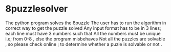 # 8puzzlesolver
The python program solves the 8puzzle
The user has to run the algorithm in correct way to get the puzzle solved
Any input format has to be in 3 lines; each line must have 3 numbers such that <number><space><number><space><number>
All the numbers must be unique i.e; from 0-8 , else the program misbehaves
Not all the puzzles are solvable , so please check online ; to determine whether a puzle is solvable or not .

